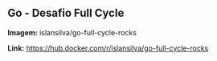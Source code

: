 ## Go - Desafio Full Cycle

**Imagem:** islansilva/go-full-cycle-rocks

**Link:** https://hub.docker.com/r/islansilva/go-full-cycle-rocks
